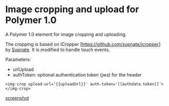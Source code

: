 # Image cropping and upload for Polymer 1.0

A Polymer 1.0 element for image cropping and uploading.

The cropping is based on iCropper [https://github.com/supnate/icropper] by [Supnate](https://github.com/supnate). It is modified to handle touch events.


Parameters:
- urlUpload
- authToken: optional authentication token (jws) for the header 

`<img-crop upload-url='{{uploadUrl}}' auth-token='[[authdata.token]]'></img-crop>`

[screenshot][screenshot]

[screenshot]: screen_shot.png